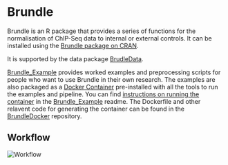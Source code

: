 # Brundle
Brundle is an R package that provides a series of functions for the normalisation of ChIP-Seq data
to internal or external controls. It can be installed using the [Brundle package on CRAN](https://cran.r-project.org/web/packages/Brundle/index.html).

It is supported by the data package [BrudleData](https://github.com/andrewholding/BrundleData).

[Brundle_Example](https://github.com/andrewholding/Brundle_Example) provides worked examples and preprocessing scripts for people who want to use Brundle in their own research. The examples are also packaged as a [Docker Container](http://dockerhub.com/andrewholding/brundle) pre-installed with all the tools to run the examples and pipeline. You can find [instructions on running the container](https://github.com/andrewholding/Brundle_Example/blob/master/README.md#using-docker-container) in the [Brundle_Example](https://github.com/andrewholding/Brundle_Example/blob/master/README.md) readme. The Dockerfile and other relavent code for generating the container can be found in the [BrundleDocker](https://github.com/andrewholding/BrundleDocker) repository. 

## Workflow

![Workflow](https://cdn.rawgit.com/andrewholding/Brundle_Example/master/images/workflow.svg)
